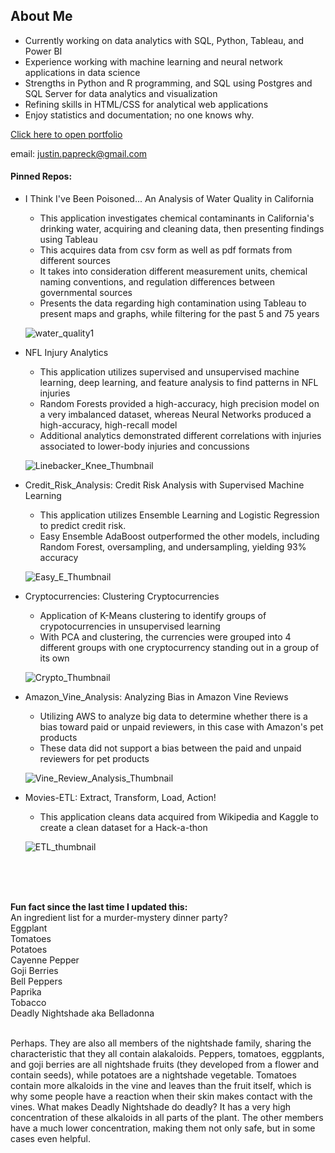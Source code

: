 ## About Me
- Currently working on data analytics with SQL, Python, Tableau, and Power BI
- Experience working with machine learning and neural network applications in data science
- Strengths in Python and R programming, and SQL using Postgres and SQL Server for data analytics and visualization
- Refining skills in HTML/CSS for analytical web applications 
- Enjoy statistics and documentation; no one knows why.

[Click here to open portfolio](https://htmlpreview.github.io/?https://github.com/FreshOats/Portfolio/blob/master/index.html)

email: justin.papreck@gmail.com


#### Pinned Repos:
- I Think I've Been Poisoned...   An Analysis of Water Quality in California
  - This application investigates chemical contaminants in California's drinking water, acquiring and cleaning data, then presenting findings using Tableau
  - This acquires data from csv form as well as pdf formats from different sources
  - It takes into consideration different measurement units, chemical naming conventions, and regulation differences between governmental sources
  - Presents the data regarding high contamination using Tableau to present maps and graphs, while filtering for the past 5 and 75 years

  ![water_quality1](https://github.com/FreshOats/FreshOats/assets/33167541/a73cf04f-ac4d-48d3-919d-1f11423f66b1)


- NFL Injury Analytics
  - This application utilizes supervised and unsupervised machine learning, deep learning, and feature analysis to find patterns in NFL injuries
  - Random Forests provided a high-accuracy, high precision model on a very imbalanced dataset, whereas Neural Networks produced a high-accuracy, high-recall model 
  - Additional analytics demonstrated different correlations with injuries associated to lower-body injuries and concussions

  ![Linebacker_Knee_Thumbnail](https://user-images.githubusercontent.com/33167541/200050420-6e6fe5cf-9486-498f-9d3f-3a5738dd1569.png)


- Credit_Risk_Analysis: Credit Risk Analysis with Supervised Machine Learning
  - This application utilizes Ensemble Learning and Logistic Regression to predict credit risk. 
  - Easy Ensemble AdaBoost outperformed the other models, including Random Forest, oversampling, and undersampling, yielding 93% accuracy
  
  ![Easy_E_Thumbnail](https://user-images.githubusercontent.com/33167541/194174474-f69ae5f3-b5e0-41f4-870b-c33f4b9d5e4c.png)

- Cryptocurrencies: Clustering Cryptocurrencies
  - Application of K-Means clustering to identify groups of crypotocurrencies in unsupervised learning
  - With PCA and clustering, the currencies were grouped into 4 different groups with one cryptocurrency standing out in a group of its own
  
  ![Crypto_Thumbnail](https://user-images.githubusercontent.com/33167541/194174496-e4879fe0-59eb-4a0d-a715-ecdcdc3a48c8.png)

  
- Amazon_Vine_Analysis: Analyzing Bias in Amazon Vine Reviews
  - Utilizing AWS to analyze big data to determine whether there is a bias toward paid or unpaid reviewers, in this case with Amazon's pet products   
  - These data did not support a bias between the paid and unpaid reviewers for pet products
  
  ![Vine_Review_Analysis_Thumbnail](https://user-images.githubusercontent.com/33167541/194174513-6f028e16-a5a9-4dbf-b2f9-ecbd70c2a22c.png)

  
- Movies-ETL: Extract, Transform, Load, Action! 
  - This application cleans data acquired from Wikipedia and Kaggle to create a clean dataset for a Hack-a-thon
  
  ![ETL_thumbnail](https://user-images.githubusercontent.com/33167541/194174539-f4d1fc6b-1594-4d24-9c80-c147df0eec10.png)

 <br><br><br>



**Fun fact since the last time I updated this:** <br>
An ingredient list for a murder-mystery dinner party?<br> 
Eggplant<br>Tomatoes<br>Potatoes<br>Cayenne Pepper<br>Goji Berries<br>Bell Peppers<br>Paprika<br>Tobacco<br>Deadly Nightshade aka Belladonna<br><br>

Perhaps. They are also all members of the nightshade family, sharing the characteristic that they all contain alakaloids. Peppers, tomatoes, eggplants, and goji berries are all nightshade fruits (they developed from a flower and contain seeds), while potatoes are a nightshade vegetable. Tomatoes contain more alkaloids in the vine and leaves than the fruit itself, which is why some people have a reaction when their skin makes contact with the vines. What makes Deadly Nightshade do deadly? It has a very high concentration of these alkaloids in all parts of the plant. The other members have a much lower concentration, making them not only safe, but in some cases even helpful.   
